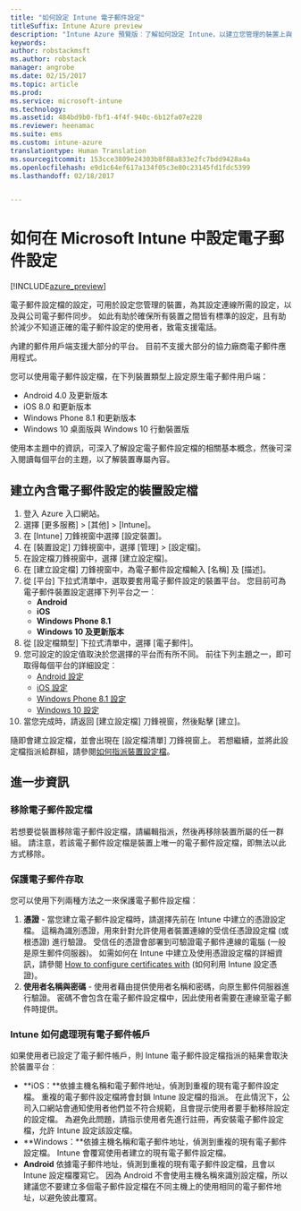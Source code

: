 ```yaml
---
title: "如何設定 Intune 電子郵件設定"
titleSuffix: Intune Azure preview
description: "Intune Azure 預覽版︰了解如何設定 Intune，以建立您管理的裝置上與公司電子郵件的連線。"
keywords: 
author: robstackmsft
ms.author: robstack
manager: angrobe
ms.date: 02/15/2017
ms.topic: article
ms.prod: 
ms.service: microsoft-intune
ms.technology: 
ms.assetid: 484bd9b0-fbf1-4f4f-940c-6b12fa07e228
ms.reviewer: heenamac
ms.suite: ems
ms.custom: intune-azure
translationtype: Human Translation
ms.sourcegitcommit: 153cce3809e24303b8f88a833e2fc7bdd9428a4a
ms.openlocfilehash: e9d1c64ef617a134f05c3e80c23145fd1fdc5399
ms.lasthandoff: 02/18/2017


---
```


# <a name="how-to-configure-email-settings-in-microsoft-intune"></a>如何在 Microsoft Intune 中設定電子郵件設定

[!INCLUDE[azure_preview](../includes/azure_preview.md)]

電子郵件設定檔的設定，可用於設定您管理的裝置，為其設定連線所需的設定，以及與公司電子郵件同步。 如此有助於確保所有裝置之間皆有標準的設定，且有助於減少不知道正確的電子郵件設定的使用者，致電支援電話。

內建的郵件用戶端支援大部分的平台。 目前不支援大部分的協力廠商電子郵件應用程式。

您可以使用電子郵件設定檔，在下列裝置類型上設定原生電子郵件用戶端：

- Android 4.0 及更新版本
- iOS 8.0 和更新版本
- Windows Phone 8.1 和更新版本
- Windows 10 桌面版與 Windows 10 行動裝置版

使用本主題中的資訊，可深入了解設定電子郵件設定檔的相關基本概念，然後可深入閱讀每個平台的主題，以了解裝置專屬內容。

## <a name="create-a-device-profile-containing-email-settings"></a>建立內含電子郵件設定的裝置設定檔

1. 登入 Azure 入口網站。
2. 選擇 [更多服務]  >  [其他]  >  [Intune]。
3. 在 [Intune] 刀鋒視窗中選擇 [設定裝置]。
2. 在 [裝置設定] 刀鋒視窗中，選擇 [管理]  >  [設定檔]。
3. 在設定檔刀鋒視窗中，選擇 [建立設定檔]。
4. 在 [建立設定檔] 刀鋒視窗中，為電子郵件設定檔輸入 [名稱] 及 [描述]。
5. 從 [平台] 下拉式清單中，選取要套用電子郵件設定的裝置平台。 您目前可為電子郵件裝置設定選擇下列平台之一︰
    - **Android**
    - **iOS**
    - **Windows Phone 8.1**
    - **Windows 10 及更新版本**
6. 從 [設定檔類型] 下拉式清單中，選擇 [電子郵件]。
7. 您可設定的設定值取決於您選擇的平台而有所不同。 前往下列主題之一，即可取得每個平台的詳細設定︰
    - [Android 設定](email-profile-settings-for-android.md)
    - [iOS 設定](email-profile-settings-for-ios.md)
    - [Windows Phone 8.1 設定](email-profile-settings-for-windows-phone-8-1.md)
    - [Windows 10 設定](email-profile-settings-for-windows-10.md)
8. 當您完成時，請返回 [建立設定檔] 刀鋒視窗，然後點擊 [建立]。

隨即會建立設定檔，並會出現在 [設定檔清單] 刀鋒視窗上。
若想繼續，並將此設定檔指派給群組，請參閱[如何指派裝置設定檔](how-to-assign-device-profiles.md)。

## <a name="further-information"></a>進一步資訊

### <a name="remove-an-email-profile"></a>移除電子郵件設定檔

若想要從裝置移除電子郵件設定檔，請編輯指派，然後再移除裝置所屬的任一群組。 請注意，若該電子郵件設定檔是裝置上唯一的電子郵件設定檔，即無法以此方式移除。

### <a name="securing-email-access"></a>保護電子郵件存取

您可以使用下列兩種方法之一來保護電子郵件設定檔︰

1. **憑證** - 當您建立電子郵件設定檔時，請選擇先前在 Intune 中建立的憑證設定檔。 這稱為識別憑證，用來針對允許使用者裝置連線的受信任憑證設定檔 (或根憑證) 進行驗證。 受信任的憑證會部署到可驗證電子郵件連線的電腦 (一般是原生郵件伺服器)。
如需如何在 Intune 中建立及使用憑證設定檔的詳細資訊，請參閱 [How to configure certificates with](/intune-azure/configure-devices/how-to-configure-certificates) (如何利用 Intune 設定憑證)。
2. **使用者名稱與密碼** - 使用者藉由提供使用者名稱和密碼，向原生郵件伺服器進行驗證。
密碼不會包含在電子郵件設定檔中，因此使用者需要在連線至電子郵件時提供。


### <a name="how-intune-handles-existing-email-accounts"></a>Intune 如何處理現有電子郵件帳戶

如果使用者已設定了電子郵件帳戶，則 Intune 電子郵件設定檔指派的結果會取決於裝置平台︰

- **iOS：**依據主機名稱和電子郵件地址，偵測到重複的現有電子郵件設定檔。 重複的電子郵件設定檔將會封鎖 Intune 設定檔的指派。 在此情況下，公司入口網站會通知使用者他們並不符合規範，且會提示使用者要手動移除設定的設定檔。 為避免此問題，請指示使用者先進行註冊，再安裝電子郵件設定檔，允許 Intune 設定該設定檔。
- **Windows：**依據主機名稱和電子郵件地址，偵測到重複的現有電子郵件設定檔。 Intune 會覆寫使用者建立的現有電子郵件設定檔。
- **Android** 依據電子郵件地址，偵測到重複的現有電子郵件設定檔，且會以 Intune 設定檔覆寫它。
因為 Android 不會使用主機名稱來識別設定檔，所以建議您不要建立多個電子郵件設定檔在不同主機上的使用相同的電子郵件地址，以避免彼此覆寫。

